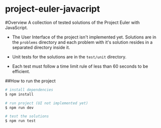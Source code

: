 # project-euler-javacript

#Overview
A collection of tested solutions of the Project Euler with JavaScript.

* The User Interface of the project isn't implemented yet. Solutions are in the `problems` directory and each problem with it's solution resides in a separated directory inside it.

* Unit tests for the solutions are in the `test/unit` directory.

* Each test must follow a time limit rule of less than 60 seconds to be efficient.

##How to run the project
``` bash
# install dependencies
$ npm install

# run project (UI not implemented yet)
$ npm run dev

# test the solutions
$ npm run test
 ```
